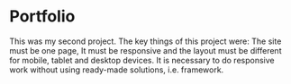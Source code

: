 # Portfolio
This was my second project.  The key things of this project were: The site must be one page, It must be responsive and the layout must be different for mobile, tablet and desktop devices. It is necessary to do responsive work without using ready-made solutions, i.e. framework.
